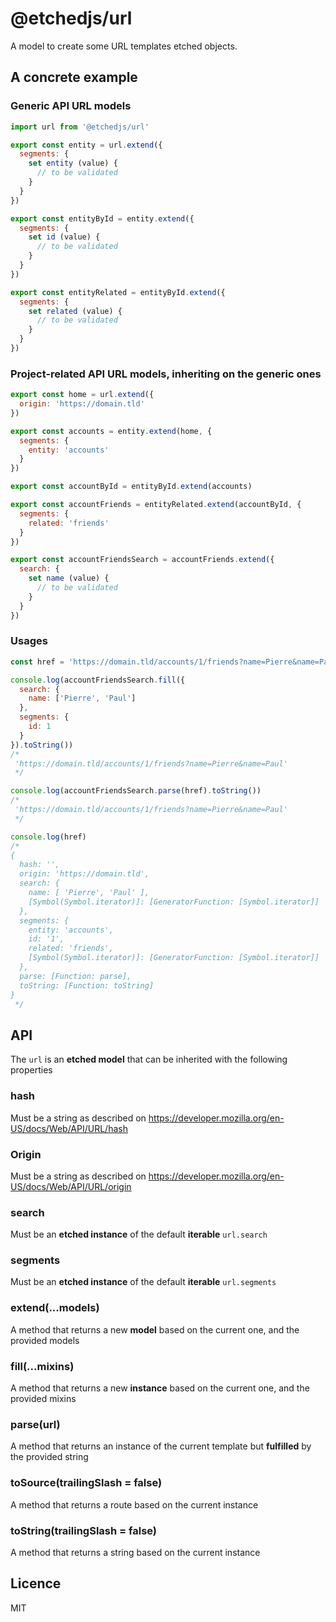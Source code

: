 # @etchedjs/url

A model to create some URL templates etched objects. 

## A concrete example

### Generic API URL models

```js
import url from '@etchedjs/url'

export const entity = url.extend({
  segments: {
    set entity (value) {
      // to be validated
    }
  }
})

export const entityById = entity.extend({
  segments: {
    set id (value) {
      // to be validated
    }
  }
})

export const entityRelated = entityById.extend({
  segments: {
    set related (value) {
      // to be validated
    }
  }
})
```

### Project-related API URL models, inheriting on the generic ones
```js
export const home = url.extend({
  origin: 'https://domain.tld'
})

export const accounts = entity.extend(home, {
  segments: {
    entity: 'accounts'
  }
})

export const accountById = entityById.extend(accounts)

export const accountFriends = entityRelated.extend(accountById, {
  segments: {
    related: 'friends'
  }
})

export const accountFriendsSearch = accountFriends.extend({
  search: {
    set name (value) {
      // to be validated
    }
  }
})
```

### Usages
```js
const href = 'https://domain.tld/accounts/1/friends?name=Pierre&name=Paul'

console.log(accountFriendsSearch.fill({
  search: {
    name: ['Pierre', 'Paul']
  },
  segments: {
    id: 1
  }
}).toString())
/*
 'https://domain.tld/accounts/1/friends?name=Pierre&name=Paul'
 */

console.log(accountFriendsSearch.parse(href).toString())
/*
 'https://domain.tld/accounts/1/friends?name=Pierre&name=Paul'
 */

console.log(href)
/*
{
  hash: '',
  origin: 'https://domain.tld',
  search: {
    name: [ 'Pierre', 'Paul' ],
    [Symbol(Symbol.iterator)]: [GeneratorFunction: [Symbol.iterator]]
  },
  segments: {
    entity: 'accounts',
    id: '1',
    related: 'friends',
    [Symbol(Symbol.iterator)]: [GeneratorFunction: [Symbol.iterator]]
  },
  parse: [Function: parse],
  toString: [Function: toString]
}
 */
```

## API

The `url` is an **etched model** that can be inherited with the following properties

### hash

Must be a string as described on https://developer.mozilla.org/en-US/docs/Web/API/URL/hash

### Origin

Must be a string as described on https://developer.mozilla.org/en-US/docs/Web/API/URL/origin

### search

Must be an **etched instance** of the default **iterable** `url.search`

### segments

Must be an **etched instance** of the default **iterable** `url.segments`

### extend(...models)

A method that returns a new **model** based on the current one, and the provided models

### fill(...mixins)

A method that returns a new **instance** based on the current one, and the provided mixins

### parse(url)

A method that returns an instance of the current template but **fulfilled** by the provided string

### toSource(trailingSlash = false)

A method that returns a route based on the current instance

### toString(trailingSlash = false)

A method that returns a string based on the current instance


## Licence

MIT

